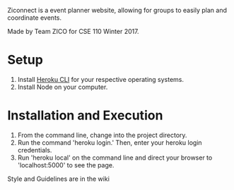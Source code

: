 Ziconnect is a event planner website, allowing for groups to easily plan and coordinate events.

Made by Team ZICO for CSE 110 Winter 2017.

# Setup

1. Install [Heroku CLI](https://devcenter.heroku.com/articles/heroku-cli) for your respective operating systems.
2. Install Node on your computer. 

# Installation and Execution

1. From the command line, change into the project directory. 
2. Run the command 'heroku login.' Then, enter your heroku login credentials. 
3. Run 'heroku local' on the command line and direct your browser to 'localhost:5000' to see the page.  

Style and Guidelines are in the wiki
